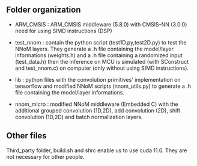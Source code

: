 ## Folder organization

* ARM_CMSIS : ARM_CMSIS middleware (5.8.0) with CMSIS-NN (3.0.0) need for using SIMD instructions (DSP)

* test_nnom : contain the python script (test1D.py,test2D.py) to test the NNoM layers. They generate a .h file containing the model/layer informations (weights.h) and a .h file containing a randomized input (test_data.h) then the inference on MCU is simulated (with SConstruct and test_nnom.c) on computer (only without using SIMD instructions).

* lib : python files with the convolution primitives' implementation on tensorflow and modified NNoM scripts (nnom_utils.py) to generate a .h file containing the model/layer informations.

* nnom_micro : modified NNoM middleware (Embedded C) with the additional grouped convolution (1D,2D), add convolution (2D), shift convolution (1D,2D) and batch normalization layers. 

## Other files

Third_party folder, build.sh and shrc enable us to use cuda 11.0. They are not necessary for other people.
